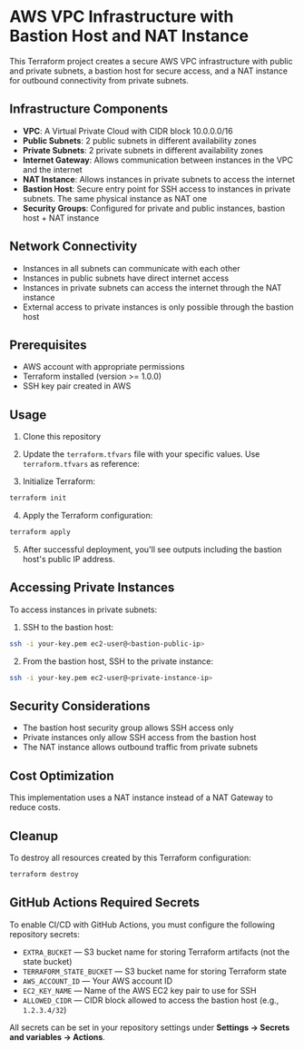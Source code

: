 # AWS VPC Infrastructure with Bastion Host and NAT Instance

This Terraform project creates a secure AWS VPC infrastructure with public and private subnets, a bastion host for secure access, and a NAT instance for outbound connectivity from private subnets.

## Infrastructure Components

- **VPC**: A Virtual Private Cloud with CIDR block 10.0.0.0/16
- **Public Subnets**: 2 public subnets in different availability zones
- **Private Subnets**: 2 private subnets in different availability zones
- **Internet Gateway**: Allows communication between instances in the VPC and the internet
- **NAT Instance**: Allows instances in private subnets to access the internet
- **Bastion Host**: Secure entry point for SSH access to instances in private subnets. The same physical instance as NAT one
- **Security Groups**: Configured for private and public instances, bastion host + NAT instance

## Network Connectivity

- Instances in all subnets can communicate with each other
- Instances in public subnets have direct internet access
- Instances in private subnets can access the internet through the NAT instance
- External access to private instances is only possible through the bastion host

## Prerequisites

- AWS account with appropriate permissions
- Terraform installed (version >= 1.0.0)
- SSH key pair created in AWS

## Usage

1. Clone this repository
2. Update the `terraform.tfvars` file with your specific values. Use `terraform.tfvars` as reference:



3. Initialize Terraform:

```bash
terraform init
```

4. Apply the Terraform configuration:

```bash
terraform apply
```

5. After successful deployment, you'll see outputs including the bastion host's public IP address.

## Accessing Private Instances

To access instances in private subnets:

1. SSH to the bastion host:

```bash
ssh -i your-key.pem ec2-user@<bastion-public-ip>
```

2. From the bastion host, SSH to the private instance:

```bash
ssh -i your-key.pem ec2-user@<private-instance-ip>
```

## Security Considerations

- The bastion host security group allows SSH access only
- Private instances only allow SSH access from the bastion host
- The NAT instance allows outbound traffic from private subnets

## Cost Optimization

This implementation uses a NAT instance instead of a NAT Gateway to reduce costs.

## Cleanup

To destroy all resources created by this Terraform configuration:

```bash
terraform destroy
```

## GitHub Actions Required Secrets

To enable CI/CD with GitHub Actions, you must configure the following repository secrets:

- `EXTRA_BUCKET` — S3 bucket name for storing Terraform artifacts (not the state bucket)
- `TERRAFORM_STATE_BUCKET` — S3 bucket name for storing Terraform state
- `AWS_ACCOUNT_ID` — Your AWS account ID
- `EC2_KEY_NAME` — Name of the AWS EC2 key pair to use for SSH
- `ALLOWED_CIDR` — CIDR block allowed to access the bastion host (e.g., `1.2.3.4/32`)

All secrets can be set in your repository settings under **Settings → Secrets and variables → Actions**.